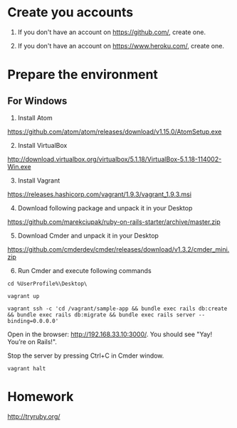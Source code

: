 # Create you accounts

1. If you don't have an account on https://github.com/, create one.

2. If you don't have an account on https://www.heroku.com/, create one.

# Prepare the environment

## For Windows

1. Install Atom

  https://github.com/atom/atom/releases/download/v1.15.0/AtomSetup.exe

2. Install VirtualBox

  http://download.virtualbox.org/virtualbox/5.1.18/VirtualBox-5.1.18-114002-Win.exe

3. Install Vagrant

  https://releases.hashicorp.com/vagrant/1.9.3/vagrant_1.9.3.msi

4. Download following package and unpack it in your Desktop

  https://github.com/marekciupak/ruby-on-rails-starter/archive/master.zip

5. Download Cmder and unpack it in your Desktop

  https://github.com/cmderdev/cmder/releases/download/v1.3.2/cmder_mini.zip

6. Run Cmder and execute following commands

  `cd %UserProfile%\Desktop\`

  `vagrant up`

  `vagrant ssh -c 'cd /vagrant/sample-app && bundle exec rails db:create && bundle exec rails db:migrate && bundle exec rails server --binding=0.0.0.0'`

  Open in the browser: http://192.168.33.10:3000/. You should see "Yay! You’re on Rails!".

  Stop the server by pressing Ctrl+C in Cmder window.

  `vagrant halt`

# Homework

http://tryruby.org/
